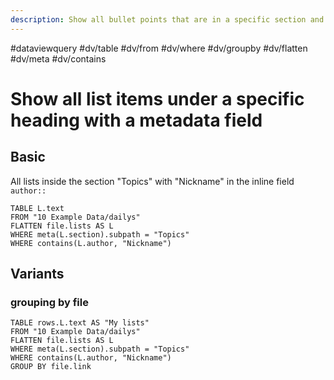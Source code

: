 ```yaml
---
description: Show all bullet points that are in a specific section and have a certain metadata value
---
```

#dataviewquery
#dv/table #dv/from #dv/where #dv/groupby #dv/flatten #dv/meta #dv/contains 

# Show all list items under a specific heading with a metadata field

## Basic 

All lists inside the section "Topics" with "Nickname" in the inline field `author::`

```dataview
TABLE L.text
FROM "10 Example Data/dailys"
FLATTEN file.lists AS L
WHERE meta(L.section).subpath = "Topics"
WHERE contains(L.author, "Nickname")
```

## Variants

### grouping by file

```dataview
TABLE rows.L.text AS "My lists"
FROM "10 Example Data/dailys"
FLATTEN file.lists AS L
WHERE meta(L.section).subpath = "Topics"
WHERE contains(L.author, "Nickname")
GROUP BY file.link
```
